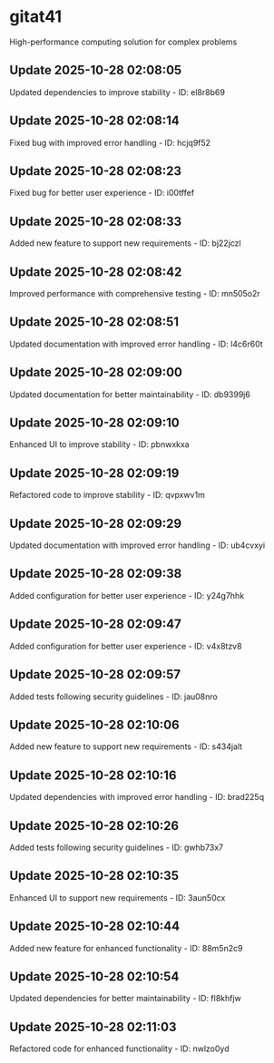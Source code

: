 # gitat41
High-performance computing solution for complex problems

## Update 2025-10-28 02:08:05
Updated dependencies to improve stability - ID: el8r8b69


## Update 2025-10-28 02:08:14
Fixed bug with improved error handling - ID: hcjq9f52


## Update 2025-10-28 02:08:23
Fixed bug for better user experience - ID: i00tffef


## Update 2025-10-28 02:08:33
Added new feature to support new requirements - ID: bj22jczl


## Update 2025-10-28 02:08:42
Improved performance with comprehensive testing - ID: mn505o2r


## Update 2025-10-28 02:08:51
Updated documentation with improved error handling - ID: l4c6r60t


## Update 2025-10-28 02:09:00
Updated documentation for better maintainability - ID: db9399j6


## Update 2025-10-28 02:09:10
Enhanced UI to improve stability - ID: pbnwxkxa


## Update 2025-10-28 02:09:19
Refactored code to improve stability - ID: qvpxwv1m


## Update 2025-10-28 02:09:29
Updated documentation with improved error handling - ID: ub4cvxyi


## Update 2025-10-28 02:09:38
Added configuration for better user experience - ID: y24g7hhk


## Update 2025-10-28 02:09:47
Added configuration for better user experience - ID: v4x8tzv8


## Update 2025-10-28 02:09:57
Added tests following security guidelines - ID: jau08nro


## Update 2025-10-28 02:10:06
Added new feature to support new requirements - ID: s434jalt


## Update 2025-10-28 02:10:16
Updated dependencies with improved error handling - ID: brad225q


## Update 2025-10-28 02:10:26
Added tests following security guidelines - ID: gwhb73x7


## Update 2025-10-28 02:10:35
Enhanced UI to support new requirements - ID: 3aun50cx


## Update 2025-10-28 02:10:44
Added new feature for enhanced functionality - ID: 88m5n2c9


## Update 2025-10-28 02:10:54
Updated dependencies for better maintainability - ID: fl8khfjw


## Update 2025-10-28 02:11:03
Refactored code for enhanced functionality - ID: nwlzo0yd

